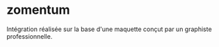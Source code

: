 # zomentum
Intégration réalisée sur la base d'une maquette conçut par un graphiste professionnelle.
